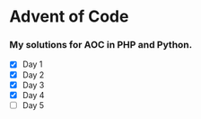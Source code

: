 # Advent of Code

### My solutions for AOC in PHP and Python.
- [X] Day 1
- [X] Day 2
- [X] Day 3
- [X] Day 4
- [ ] Day 5
